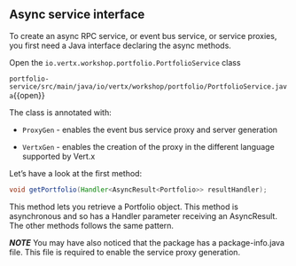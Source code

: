## Async service interface

To create an async RPC service, or event bus service, or service proxies, you first need a Java interface declaring the async methods. 

Open the ``io.vertx.workshop.portfolio.PortfolioService`` class

``portfolio-service/src/main/java/io/vertx/workshop/portfolio/PortfolioService.java``{{open}}

The class is annotated with:

* ``ProxyGen`` - enables the event bus service proxy and server generation

* ``VertxGen`` - enables the creation of the proxy in the different language supported by Vert.x

Let’s have a look at the first method:

```java
void getPortfolio(Handler<AsyncResult<Portfolio>> resultHandler);
```

This method lets you retrieve a Portfolio object. This method is asynchronous and so has a Handler parameter receiving an AsyncResult<Portfolio>. The other methods follows the same pattern.

***NOTE***
You may have also noticed that the package has a package-info.java file. This file is required to enable the service proxy generation.

